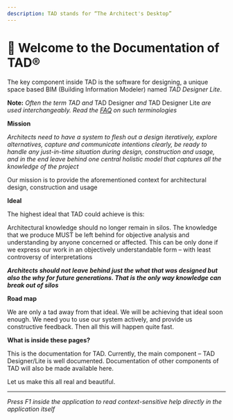 ```yaml
---
description: TAD stands for “The Architect's Desktop”
---
```


# 🦳 Welcome to the Documentation of TAD®



The key component inside TAD is the software for designing, a unique space based BIM (Building Information Modeler) named _TAD Designer Lite_.

**Note:** _Often the term TAD and_ TAD Designer _and_ TAD Designer Lite _are used interchangeably. Read the_ [_FAQ_](tad-designer/frequently-asked-questions.md) _on such terminologies_

**Mission**

_Architects need to have a system to flesh out a design iteratively, explore alternatives, capture and communicate intentions clearly, be ready to handle any just-in-time situation during design, construction and usage, and in the end leave behind one central holistic model that captures all the knowledge of the project_

Our mission is to provide the aforementioned context for architectural design, construction and usage

**Ideal**

The highest ideal that TAD could achieve is this:

Architectural knowledge should no longer remain in silos. The knowledge that we produce MUST be left behind for objective analysis and understanding by anyone concerned or affected. This can be only done if we express our work in an objectively understandable form – with least controversy of interpretations

_**Architects should not leave behind just the what that was designed but also the why for future generations. That is the only way knowledge can break out of silos**_

**Road map**

We are only a tad away from that ideal. We will be achieving that ideal soon enough. We need you to use our system actively, and provide us constructive feedback. Then all this will happen quite fast.

**What is inside these pages?**

This is the documentation for TAD. Currently, the main component – TAD Designer/Lite is well documented. Documentation of other components of TAD will also be made available here.

Let us make this all real and beautiful.

***

_Press F1 inside the application to read context-sensitive help directly in the application itself_





